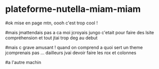 # plateforme-nutella-miam-miam

#ok mise en page mtn, oooh c'est trop cool !

#mais jmattendais pas a ca moi jcroyais jungo c'etait pour faire des lsite compréhension et tout jtai trop deg au debut

#mais c grave amusant ! quand on comprend a quoi sert un theme jcomprenais pas ... dailleurs jvai devoir faire les rox et colonnes

#a l'autre machin
